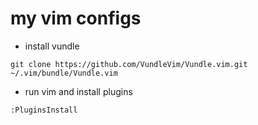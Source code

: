 # my vim configs
* install vundle 
~~~~
git clone https://github.com/VundleVim/Vundle.vim.git ~/.vim/bundle/Vundle.vim
~~~~
* run vim and install plugins 
~~~~
:PluginsInstall
~~~~
